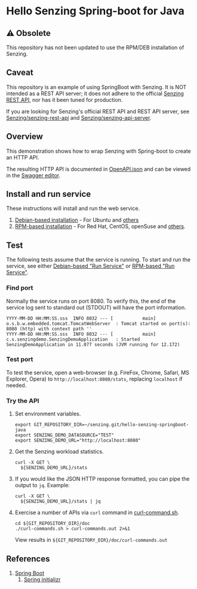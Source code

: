 # Hello Senzing Spring-boot for Java

## :warning: Obsolete

This repository has not been updated to use the RPM/DEB installation of Senzing.

## Caveat

This repository is an example of using SpringBoot with Senzing.
It is NOT intended as a REST API server;
it does not adhere to the
official [Senzing REST API](https://github.com/Senzing/senzing-rest-api),
nor has it been tuned for production.

If you are looking for Senzing's official REST API and REST API server, see
[Senzing/senzing-rest-api](https://github.com/Senzing/senzing-rest-api) and
[Senzing/senzing-api-server](https://github.com/Senzing/senzing-api-server).

## Overview

This demonstration shows how to wrap Senzing with Spring-boot to create an HTTP API.

The resulting HTTP API is documented in
[OpenAPI.json](doc/OpenAPI.json)
and can be viewed in the
[Swagger editor](http://editor.swagger.io/?url=https://raw.githubusercontent.com/senzing/hello-senzing-springboot-java/master/doc/OpenAPI.json).

## Install and run service

These instructions will install and run the web service.

1. [Debian-based installation](doc/debian-based-installation.md) - For Ubuntu and [others](https://en.wikipedia.org/wiki/List_of_Linux_distributions#Debian-based)
1. [RPM-based installation](doc/rpm-based-installation.md) - For Red Hat, CentOS, openSuse and [others](https://en.wikipedia.org/wiki/List_of_Linux_distributions#RPM-based).

## Test

The following tests assume that the service is running.
To start and run the service, see either
[Debian-based "Run Service"](doc/debian-based-installation.md#run-service) or
[RPM-based "Run Service"](doc/rpm-based-installation.md#run-service).

### Find port

Normally the service runs on port 8080.
To verify this, the end of the service log sent to standard out (STDOUT) will have the port information.

```console
YYYY-MM-DD HH:MM:SS.sss  INFO 8032 --- [           main] o.s.b.w.embedded.tomcat.TomcatWebServer  : Tomcat started on port(s): 8080 (http) with context path ''
YYYY-MM-DD HH:MM:SS.sss  INFO 8032 --- [           main] c.s.senzingdemo.SenzingDemoApplication   : Started SenzingDemoApplication in 11.077 seconds (JVM running for 12.172)
```

### Test port

To test the service, open a web-browser (e.g. FireFox, Chrome, Safari, MS Explorer, Opera) to
`http://localhost:8080/stats`, replacing `localhost` if needed.

### Try the API

1. Set environment variables.

    ```console
    export GIT_REPOSITORY_DIR=~/senzing.git/hello-senzing-springboot-java
    export SENZING_DEMO_DATASOURCE="TEST"
    export SENZING_DEMO_URL="http://localhost:8080"
    ```

1. Get the Senzing workload statistics.

    ```console
    curl -X GET \
      ${SENZING_DEMO_URL}/stats
    ```

1. If you would like the JSON HTTP response formatted, you can pipe the output to `jq`.  Example:

    ```console
    curl -X GET \
      ${SENZING_DEMO_URL}/stats | jq
    ```

1. Exercise a number of APIs via `curl` command in [curl-command.sh](doc/curl-commands.sh).

    ```console
    cd ${GIT_REPOSITORY_DIR}/doc
    ./curl-commands.sh > curl-commands.out 2>&1
    ```

    View results in `${GIT_REPOSITORY_DIR}/doc/curl-commands.out`

## References

1. [Spring Boot](http://spring.io/projects/spring-boot)
    1. [Spring initializr](https://start.spring.io/)
